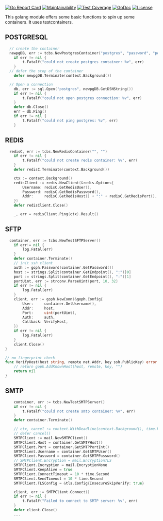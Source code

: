 [![Go Report Card](https://goreportcard.com/badge/github.com/sgaunet/tcbs)](https://goreportcard.com/report/github.com/sgaunet/tcbs)
[![Maintainability](https://api.codeclimate.com/v1/badges/befd533c3eda78ff851d/maintainability)](https://codeclimate.com/github/sgaunet/tcbs/maintainability)
[![Test Coverage](https://api.codeclimate.com/v1/badges/befd533c3eda78ff851d/test_coverage)](https://codeclimate.com/github/sgaunet/tcbs/test_coverage)
[![GoDoc](https://godoc.org/github.com/sgaunet/tcbs?status.svg)](https://godoc.org/github.com/sgaunet/tcbs)
[![License](https://img.shields.io/github/license/sgaunet/tcbs.svg)](LICENSE)

This golang module offers some basic functions to spin up some containers. It uses testcontainers.

## POSTGRESQL

```go
  // create the container
  newpgDB, err := tcbs.NewPostgresContainer("postgres", "password", "postgres")
	if err != nil {
		t.Fatalf("could not create postgres container: %v", err)
	}
  // defer the stop of the container
	defer newpgDB.Terminate(context.Background())

  // Open a connection
	db, err := sql.Open("postgres", newpgDB.GetDSNString())
	if err != nil {
		t.Fatalf("could not open postgres connection: %v", err)
	}
	defer db.Close()
	err = db.Ping()
	if err != nil {
		t.Fatalf("could not ping postgres: %v", err)
	}
```

## REDIS

```go
  redisC, err := tcbs.NewRedisContainer("", "")
	if err != nil {
		t.Fatalf("could not create redis container: %v", err)
	}
	defer redisC.Terminate(context.Background())

	ctx := context.Background()
	redisClient := redis.NewClient(&redis.Options{
		Username: redisC.GetRedisUser(),
		Password: redisC.GetRedisPassword(),
		Addr:     redisC.GetRedisHost() + ":" + redisC.GetRedisPort(),
	})
	defer redisClient.Close()

	_, err = redisClient.Ping(ctx).Result()
```

## SFTP

```go
  container, err := tcbs.NewTestSFTPServer()
	if err!= nil {
		log.Fatal(err)
	}
	defer container.Terminate()
	// init ssh client
	auth := goph.Password(container.GetPassword())
	host := strings.Split(container.GetEndpoint(), ":")[0]
	port := strings.Split(container.GetEndpoint(), ":")[1]
	portUint, err := strconv.ParseUint(port, 10, 32)
	if err != nil {
		log.Fatal(err)
	}
	client, err := goph.NewConn(&goph.Config{
		User:     container.GetUsername(),
		Addr:     host,
		Port:     uint(portUint),
		Auth:     auth,
		Callback: VerifyHost,
	})
	if err != nil {
		log.Fatal(err)
	}
	client.Close()
}

// no fingerprint check
func VerifyHost(host string, remote net.Addr, key ssh.PublicKey) error {
	// return goph.AddKnownHost(host, remote, key, "")
	return nil
}
```

## SMTP

```go
	container, err := tcbs.NewTestSMTPServer()
	if err != nil {
		t.Fatalf("could not create smtp container: %v", err)
	}
	defer container.Terminate()

	// ctx, cancel := context.WithDeadline(context.Background(), time.Now().Add(5*time.Second))
	// defer cancel()
	SMTPClient := mail.NewSMTPClient()
	SMTPClient.Host = container.GetSMTPHost()
	SMTPClient.Port = container.GetSMTPPortInt()
	SMTPClient.Username = container.GetSMTPUser()
	SMTPClient.Password = container.GetSMTPPassword()
	// SMTPClient.Encryption = mail.EncryptionTLS
	SMTPClient.Encryption = mail.EncryptionNone
	SMTPClient.KeepAlive = true
	SMTPClient.ConnectTimeout = 10 * time.Second
	SMTPClient.SendTimeout = 10 * time.Second
	SMTPClient.TLSConfig = &tls.Config{InsecureSkipVerify: true}

	client, err := SMTPClient.Connect()
	if err != nil {
		t.Fatalf("Failed to connect to SMTP server: %v", err)
	}
	defer client.Close()
	...
```